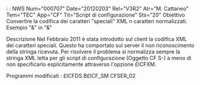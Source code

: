  :  : NWS Num="000707" Date="20120203" Rel="V3R2" Atr="M. Cattaneo" Tem="TEC" App="CF" Tit="Script di configurazione" Sts="20"
Obiettivo
Convertire la codifica dei caratteri "speciali" XML n caratteri normalizzati.
Esempio "&amp;" in "&"

Descrizione
Nel Febbraio 2011 è stata introdotto sul client la codifica XML dei caratteri speciali.
Questo ha comportato sul server il non riconoscimento della stringa ricevuta.
Per risolvere il problema si normalizza sempre la stringa XML letta per gli script di configurazione
(Oggetto CF S-) a meno di non specificarlo esplicitamente attraverso l'opzione £ICFXM.

Programmi modificati : 
£ICFDS
B£ICF_SM
CFSER_02
